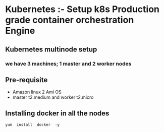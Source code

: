 # Kubernetes :- Setup k8s Production grade container orchestration Engine
## Kubernetes multinode setup
### we have 3 machines; 1 master and 2 worker nodes
## Pre-requisite
+   Amazon linux 2 Ami OS 
+   master t2.medium and worker t2.micro
## Installing docker in all the nodes
    yum  install  docker  -y
